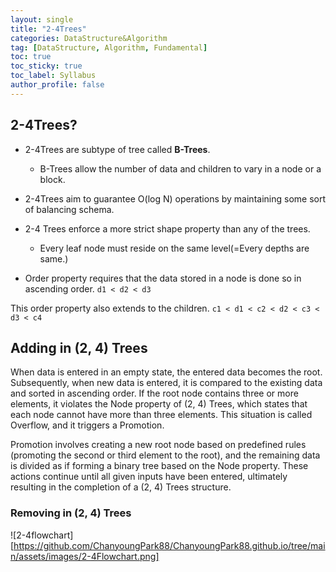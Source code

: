 ```yaml
---
layout: single
title: "2-4Trees"
categories: DataStructure&Algorithm
tag: [DataStructure, Algorithm, Fundamental]
toc: true
toc_sticky: true
toc_label: Syllabus
author_profile: false
---
```


## 2-4Trees?

- 2-4Trees are subtype of tree called **B-Trees**.
  - B-Trees allow the number of data and children to vary in a node or a block.
- 2-4Trees aim to guarantee O(log N) operations by maintaining some sort of balancing schema.

- 2-4 Trees enforce a more strict shape property than any of the trees.

  - Every leaf node must reside on the same level(=Every depths are same.)

- Order property requires that the data stored in a node is done so in ascending order.
  `d1 < d2 < d3`

This order property also extends to the children.
`c1 < d1 < c2 < d2 < c3 < d3 < c4`

## Adding in (2, 4) Trees

When data is entered in an empty state, the entered data becomes the root. Subsequently, when new data is entered, it is compared to the existing data and sorted in ascending order. If the root node contains three or more elements, it violates the Node property of (2, 4) Trees, which states that each node cannot have more than three elements. This situation is called Overflow, and it triggers a Promotion.

Promotion involves creating a new root node based on predefined rules (promoting the second or third element to the root), and the remaining data is divided as if forming a binary tree based on the Node property. These actions continue until all given inputs have been entered, ultimately resulting in the completion of a (2, 4) Trees structure.

### Removing in (2, 4) Trees

![2-4flowchart][https://github.com/ChanyoungPark88/ChanyoungPark88.github.io/tree/main/assets/images/2-4Flowchart.png]
